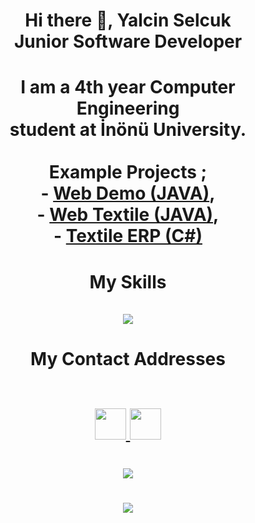 
<h1 align = "center">
    Hi there 👋, Yalcin Selcuk <br/>
    Junior Software Developer
</h1>

   

<h1 align = "center">
   I am a 4th year Computer Engineering  <br/> student at İnönü University. <br/> <br/>
    Example Projects ; 
            <br/> - <a href = "https://github.com/yalcinselcuk/Web-Demo">Web Demo (JAVA)</a>,
            <br/> - <a href = "https://github.com/yalcinselcuk/WebTextile">Web Textile (JAVA)</a>,
            <br/> - <a href = "https://github.com/yalcinselcuk/TextileERP">Textile ERP (C#)</a>

</h1>

<h1 align = "center">
   My Skills <br/> <br/>
   <img src = "https://skillicons.dev/icons?i=,linux,java,react,postman,cs,html,css,js,eclipse,idea,postgres,mysql,gitlab &theme=light"/>
</h1>

<h1 align = "center">
   My Contact Addresses <br/> <br/>
   <p>
      <a href="https://www.linkedin.com/in/yalcinselcuk/">
         <img src="https://skillicons.dev/icons?i=linkedin&theme=light" width="50" height="50">
      </a>
      <a href="https://www.instagram.com/yalcinselcukkk/">
         <img src="https://skillicons.dev/icons?i=instagram&theme=light" width="50" height="50">
      </a>
   </p>
</h1>

<h1 align = "center">
   <img src = "https://github-readme-stats.vercel.app/api/top-langs/?username=yalcinselcuk&theme=midnight-purple">
</h1>

<h1 align = "center">
   <img src = "https://github-readme-stats.vercel.app/api?username=yalcinselcuk&theme=midnight-purple&show_icons=true">
</h1>
